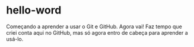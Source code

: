 # hello-word
Começando a aprender a usar o Git e GitHub. Agora vai!
Faz tempo que criei conta aqui no GitHub, mas só agora entro de cabeça para aprender a usá-lo. 
